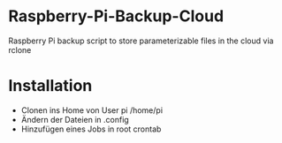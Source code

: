 # Raspberry-Pi-Backup-Cloud
Raspberry Pi backup script to store parameterizable files in the cloud via rclone

# Installation
- Clonen ins Home von User pi /home/pi
- Ändern der Dateien in .config
- Hinzufügen eines Jobs in root crontab
